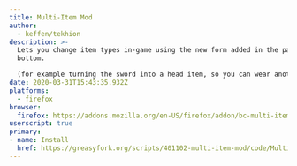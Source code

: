 ```yaml
---
title: Multi-Item Mod
author:
  - keffen/tekhion
description: >-
  Lets you change item types in-game using the new form added in the page
  bottom.

  (for example turning the sword into a head item, so you can wear another hand item with it without any problem)
date: 2020-03-31T15:43:35.932Z
platforms:
  - firefox
browser:
  firefox: https://addons.mozilla.org/en-US/firefox/addon/bc-multi-item/
userscript: true
primary:
- name: Install
  href: https://greasyfork.org/scripts/401102-multi-item-mod/code/Multi-Item%20mod.user.js
---
```

